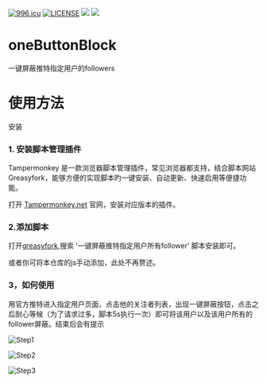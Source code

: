 
[![996.icu](https://img.shields.io/badge/link-996.icu-red.svg)](https://996.icu)
[![LICENSE](https://img.shields.io/badge/license-Anti%20996-blue.svg)](https://github.com/996icu/996.ICU/blob/master/LICENSE)
[![](https://img.shields.io/github/stars/PetalsOnaWet/oneButtonBlock.svg?style=social)](https://github.com/PetalsOnaWet/oneButtonBlock)
[![](https://img.shields.io/github/forks/PetalsOnaWet/oneButtonBlock.svg?style=social)](https://github.com/PetalsOnaWet/oneButtonBlock)

# oneButtonBlock
一键屏蔽推特指定用户的followers

# 使用方法

安装
### 1. 安装脚本管理插件

Tampermonkey 是一款浏览器脚本管理插件，常见浏览器都支持，结合脚本网站 Greasyfork，能够方便的实现脚本旳一键安装、自动更新、快速启用等便捷功能。

打开 [Tampermonkey.net](https://www.tampermonkey.net/) 官网，安装对应版本的插件。

### 2.添加脚本

打开[greasyfork](https://greasyfork.org/zh-CN),搜索 '一键屏蔽推特指定用户所有follower' 脚本安装即可。

或者你可将本仓库的js手动添加，此处不再赘述。

### 3，如何使用

用官方推特进入指定用户页面，点击他的关注者列表，出现一键屏蔽按钮，点击之后耐心等候（为了请求过多，脚本5s执行一次）即可将该用户以及该用户所有的follower屏蔽。结束后会有提示


![Step1](https://github.com/PetalsOnaWet/oneButtonBlock/blob/master/step1.png)



![Step2](https://github.com/PetalsOnaWet/oneButtonBlock/blob/master/step2.png)

![Step3](https://github.com/PetalsOnaWet/oneButtonBlock/blob/master/step3.jpg)
